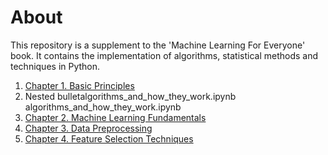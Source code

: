 # About

This repository is a supplement to the 'Machine Learning For Everyone' book. It contains the implementation of algorithms, statistical methods and techniques in Python.

1. [Chapter 1. Basic Principles](https://github.com/5x12/ml4everyone/tree/master/Chapter%201.%20Basic%20Principles)
  1. Nested bulletalgorithms_and_how_they_work.ipynb algorithms_and_how_they_work.ipynb
2. [Chapter 2. Machine Learning Fundamentals](https://github.com/5x12/ml4everyone/tree/master/Chapter%202.%20Machine%20Learning%20Fundamentals)
3. [Chapter 3. Data Preprocessing](https://github.com/5x12/ml4everyone/tree/master/Chapter%203.%20Data%20Preprocessing)
4. [Chapter 4. Feature Selection Techniques](https://github.com/5x12/ml4everyone/tree/master/Chapter%204.%20Feature%20Selection%20Techniques)
